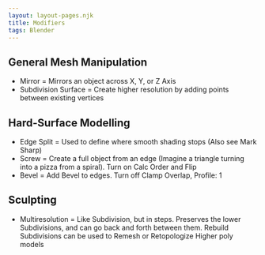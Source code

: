 ```yaml
---
layout: layout-pages.njk
title: Modifiers
tags: Blender
---
```


## General Mesh Manipulation
  - Mirror = Mirrors an object across X, Y, or Z Axis
  - Subdivision Surface = Create higher resolution by adding points between existing vertices
  ## Hard-Surface Modelling
  - Edge Split = Used to define where smooth shading stops (Also see Mark Sharp)
  - Screw = Create a full object from an edge (Imagine a triangle turning into a pizza from a spiral). Turn on Calc Order and Flip
  - Bevel = Add Bevel to edges. Turn off Clamp Overlap, Profile: 1
  ## Sculpting
  - Multiresolution = Like Subdivision, but in steps. Preserves the lower Subdivisions, and can go back and forth between them. Rebuild Subdivisions can be used to Remesh or Retopologize Higher poly models